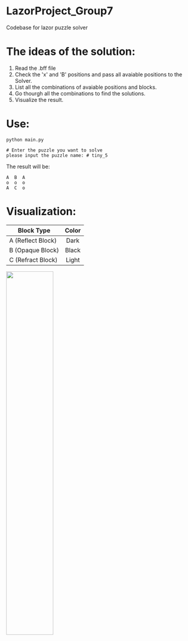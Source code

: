 # LazorProject_Group7
Codebase for lazor puzzle solver

# The ideas of the solution:
1. Read the .bff file
2. Check the 'x' and 'B' positions and pass all avaiable positions to the Solver.
3. List all the combinations of avaiable positions and blocks.
4. Go thourgh all the combinations to find the solutions.
5. Visualize the result.

# Use:
```
python main.py
```
```
# Enter the puzzle you want to solve
please input the puzzle name: # tiny_5
```
The result will be:
```
A  B  A  
o  o  o  
A  C  o  
```
# Visualization:
|Block Type|Color|
| ---------- | :-----------:  |
| A (Reflect Block)    | Dark  |
| B (Opaque Block)     | Black |
| C (Refract Block)    | Light |

<img src="https://github.com/TIGEERR/LazorProject_Group7/blob/main/Figs/visualize_tiny_5.jpg" width=50% height=50%>
